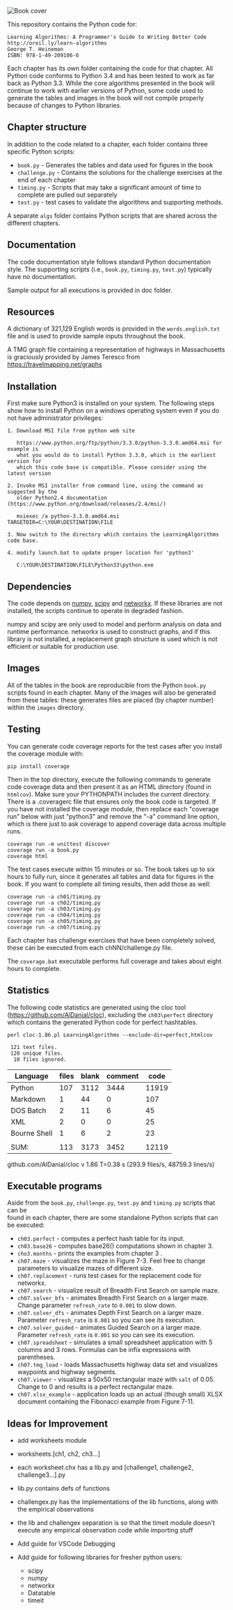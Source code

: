 ![Book cover](images/cover.png)

This repository contains the Python code for:

	Learning Algorithms: A Programmer's Guide to Writing Better Code
	http://oreil.ly/learn-algorithms
	George T. Heineman
	ISBN: 978-1-49-209106-6
	
Each chapter has its own folder containing the code for that chapter.
All Python code conforms to Python 3.4 and has been tested to work as far
back as Python 3.3. While the core algorithms presented in the book
will continue to work with earlier versions of Python, some code used
to generate the tables and images in the book will not compile properly
because of changes to Python libraries.

## Chapter structure

In addition to the code related to a chapter, each folder contains three 
specific Python scripts:

* `book.py` - Generates the tables and data used for figures in the book
* `challenge.py` - Contains the solutions for the challenge exercises at
                 the end of each chapter
* `timing.py` - Scripts that may take a significant amount of time to 
              complete are pulled out separately
* `test.py` - test cases to validate the algorithms and supporting methods.

A separate `algs` folder contains Python scripts that are shared across
the different chapters.

## Documentation

The code documentation style follows standard Python documentation style. The
supporting scripts (i.e., `book.py`, `timing.py`, `test.py`) typically have no
documentation.

Sample output for all executions is provided in doc folder.

## Resources

A dictionary of 321,129 English words is provided in the `words.english.txt` 
file and is used to provide sample inputs throughout the book.

A TMG graph file containing a representation of highways in Massachusetts is 
graciously provided by James Teresco from https://travelmapping.net/graphs

## Installation

First make sure Python3 is installed on your system. The following steps
show how to install Python on a windows operating system even if you do
not have administrator privileges:

	1. Download MSI file from python web site
	
	   https://www.python.org/ftp/python/3.3.0/python-3.3.0.amd64.msi for example is
	   what you would do to install Python 3.3.0, which is the earliest version for
	   which this code base is compatible. Please consider using the latest version
	
	2. Invoke MSI installer from command line, using the command as suggested by the
	   older Python2.4 documentation (https://www.python.org/download/releases/2.4/msi/)
	
	   msiexec /a python-3.3.0.amd64.msi TARGETDIR=C:\YOUR\DESTINATION\FILE
	
	3. Now switch to the directory which contains the LearningAlgorithms code base.
	
	4. modify launch.bat to update proper location for 'python3'
	
	   C:\YOUR\DESTINATION\FILE\Python33\python.exe

## Dependencies

The code depends on [numpy](https://numpy.org/), [scipy](https://www.scipy.org/)
and [networkx](https://networkx.org/). If these libraries are not installed, 
the scripts continue to operate in degraded fashion. 

numpy and scipy are only used to model and perform analysis on data 
and runtime performance. networkx is used to construct graphs, and if 
this library is not installed, a replacement graph structure is used which 
is not efficient or suitable for production use.

## Images

All of the tables in the book are reproducible from the Python `book.py` scripts 
found in each chapter. Many of the images will also be generated from
these tables: these generates files are placed (by chapter number) 
within the `images` directory.

## Testing

You can generate code coverage reports for the test cases after you install
the coverage module with:

    pip install coverage

Then in the top directory, execute the following commands to generate code
coverage data and then present it as an HTML directory (found in `htmlcov`).
Make sure your PYTHONPATH includes the current directory.
There is a .coveragerc file that ensures only the book code is targeted.
If you have not installed the coverage module, then replace each 
"coverage run" below with just "python3" and remove the "-a" command 
line option, which is there just to ask coverage to append coverage
data across multiple runs.

    coverage run -m unittest discover
    coverage run -a book.py
    coverage html

The test cases execute within 15 minutes or so. The book takes up to six hours
to fully run, since it generates all tables and data for figures in the book.
If you want to complete all timing results, then add those as well:

    coverage run -a ch01/timing.py
    coverage run -a ch02/timing.py
    coverage run -a ch03/timing.py
    coverage run -a ch04/timing.py
    coverage run -a ch05/timing.py
    coverage run -a ch07/timing.py

Each chapter has challenge exercises that have been completely solved, these
can be executed from each chNN/challenge.py file.

The `coverage.bat` executable performs full coverage and takes about eight
hours to complete. 

## Statistics

The following code statistics are generated using the cloc tool
(https://github.com/AlDanial/cloc), excluding the `ch03\perfect`
directory which contains the generated Python code for perfect
hashtables.

`perl cloc-1.86.pl LearningAlgorithms --exclude-dir=perfect,htmlcov`

     121 text files.
     120 unique files.
      10 files ignored.


| Language      |              files     |     blank   |     comment    |    code |
| ------------- | ---------------------- | ----------- | -------------- | ------- |
| Python        |                107     |     3112    |      3444      |   11919 |
| Markdown      |                  1     |       44    |         0      |     107 |
| DOS Batch     |                  2     |       11    |         6      |      45 |
| XML           |                  2     |        0    |         0      |      25 |
| Bourne Shell  |                  1     |        6    |         2      |      23 |
||
| SUM:          |                113     |     3173    |      3452      |   12119 |

github.com/AlDanial/cloc v 1.86  T=0.38 s (293.9 files/s, 48759.3 lines/s)

## Executable programs

Aside from the `book.py`, `challenge.py`, `test.py` and `timing.py` scripts that can be  
found in each chapter, there are some standalone Python scripts that can be executed:

* `ch03.perfect` - computes a perfect hash table for its input.
* `ch03.base26` - computes base26() computations shown in chapter 3.
* `cho3.months` - prints the examples from chapter 3 .
* `ch07.maze` - visualizes the maze in Figure 7-3. Feel free to change parameters to visualize mazes of different size.
* `ch07.replacement` - runs test cases for the replacement code for networkx.
* `ch07.search` - visualize result of Breadth First Search on sample maze.
* `ch07.solver_bfs` - animates Breadth First Search on a larger maze. Change parameter `refresh_rate` to `0.001` to slow down.
* `ch07.solver_dfs` - animates Depth First Search on a larger maze. Parameter `refresh_rate` is `0.001` so you can see its execution.
* `ch07.solver_guided` - animates Guided Search on a larger maze. Parameter `refresh_rate` is `0.001` so you can see its execution.
* `ch07.spreadsheet` - simulates a small spreadsheet application with 5 columns and 3 rows. Formulas can be infix expressions with parentheses.
* `ch07.tmg_load` - loads Massachusetts highway data set and visualizes waypoints and highway segments.
* `ch07.viewer` - visualizes a 50x50 rectangular maze with `salt` of 0.05. Change to 0 and results is a perfect rectangular maze.
* `ch07.xlsx_example` - application loads up an actual (though small) XLSX document containing the Fibonacci example from Figure 7-11. 


## Ideas for Improvement
- add worksheets module
- worksheets.[ch1, ch2, ch3...]
- each worksheet.chx has a lib.py and [challenge1, challenge2, challenge3...].py
- lib.py contains defs of functions
- challengex.py has the implementations of the lib functions, along with the empirical observations
- the lib and challengex separation is so that the timeit module doesn't execute any empirical observation code while importing stuff

- Add guide for VSCode Debugging
- Add guide for following libraries for fresher python users:
  - scipy
  - numpy
  - networkx
  - Datatable
  - timeit